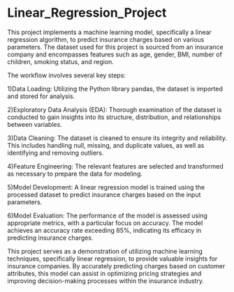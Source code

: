 # Linear_Regression_Project

This project implements a machine learning model, specifically a linear regression algorithm, to predict insurance charges based on various parameters. The dataset used for this project is sourced from an insurance company and encompasses features such as age, gender, BMI, number of children, smoking status, and region.

The workflow involves several key steps:

1)Data Loading: Utilizing the Python library pandas, the dataset is imported and stored for analysis.

2)Exploratory Data Analysis (EDA): Thorough examination of the dataset is conducted to gain insights into its structure, distribution, and relationships between variables.

3)Data Cleaning: The dataset is cleaned to ensure its integrity and reliability. This includes handling null, missing, and duplicate values, as well as identifying and removing outliers.

4)Feature Engineering: The relevant features are selected and transformed as necessary to prepare the data for modeling.

5)Model Development: A linear regression model is trained using the processed dataset to predict insurance charges based on the input parameters.

6)Model Evaluation: The performance of the model is assessed using appropriate metrics, with a particular focus on accuracy. The model achieves an accuracy rate exceeding 85%, indicating its efficacy in predicting insurance charges.

This project serves as a demonstration of utilizing machine learning techniques, specifically linear regression, to provide valuable insights for insurance companies. By accurately predicting charges based on customer attributes, this model can assist in optimizing pricing strategies and improving decision-making processes within the insurance industry.
